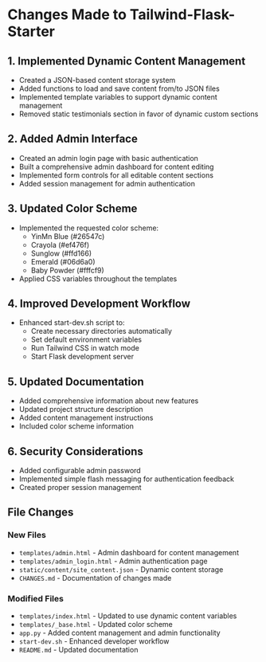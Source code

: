 # Changes Made to Tailwind-Flask-Starter

## 1. Implemented Dynamic Content Management

- Created a JSON-based content storage system
- Added functions to load and save content from/to JSON files
- Implemented template variables to support dynamic content management
- Removed static testimonials section in favor of dynamic custom sections

## 2. Added Admin Interface

- Created an admin login page with basic authentication
- Built a comprehensive admin dashboard for content editing
- Implemented form controls for all editable content sections
- Added session management for admin authentication

## 3. Updated Color Scheme

- Implemented the requested color scheme:
  - YinMn Blue (#26547c)
  - Crayola (#ef476f)
  - Sunglow (#ffd166)
  - Emerald (#06d6a0)
  - Baby Powder (#fffcf9)
- Applied CSS variables throughout the templates

## 4. Improved Development Workflow

- Enhanced start-dev.sh script to:
  - Create necessary directories automatically
  - Set default environment variables
  - Run Tailwind CSS in watch mode
  - Start Flask development server

## 5. Updated Documentation

- Added comprehensive information about new features
- Updated project structure description
- Added content management instructions
- Included color scheme information

## 6. Security Considerations

- Added configurable admin password
- Implemented simple flash messaging for authentication feedback
- Created proper session management

## File Changes

### New Files
- `templates/admin.html` - Admin dashboard for content management
- `templates/admin_login.html` - Admin authentication page
- `static/content/site_content.json` - Dynamic content storage
- `CHANGES.md` - Documentation of changes made

### Modified Files
- `templates/index.html` - Updated to use dynamic content variables
- `templates/_base.html` - Updated color scheme
- `app.py` - Added content management and admin functionality
- `start-dev.sh` - Enhanced developer workflow
- `README.md` - Updated documentation 